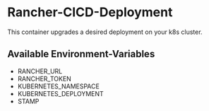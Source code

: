 # Rancher-CICD-Deployment

This container upgrades a desired deployment on your k8s cluster.


## Available Environment-Variables
- RANCHER_URL
- RANCHER_TOKEN
- KUBERNETES_NAMESPACE
- KUBERNETES_DEPLOYMENT
- STAMP
